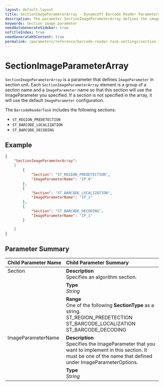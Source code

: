 ```yaml
---
layout: default-layout
title: SectionImageParameterArray - Dynamsoft Barcode Reader Parameters
description: The parameter SectionImageParameterArray defines the image processing algorithms that implemented in the different sections of a barcode reader algorithm task.
keywords: Section image parameter
needAutoGenerateSidebar: true
noTitleIndex: true
needGenerateH3Content: true
permalink: /parameters/reference/barcode-reader-task-settings/section-image-parameter-array.html
---
```


# SectionImageParameterArray

`SectionImageParameterArray` is a parameter that defines `ImageParameter` in section unit. Each `SectionImageParameterArray` element is a group of a section name and a `ImageParameter` name so that this section will use the ImageParameter you specified. If a section is not specified in the array, it will use the default `ImageParameter` configuration.

The `BarcodeReaderTask` includes the following sections:

* `ST_REGION_PREDETECTION`
* `ST_BARCODE_LOCALIZATION`
* `ST_BARCODE_DECODING`

## Example

```json
{
    "SectionImageParameterArray":
    [
        {
            "Section": "ST_REGION_PREDETECTION",
            "ImageParameterName": "IP_0"
        },
        {
            "Section": "ST_BARCODE_LOCALIZATION",
            "ImageParameterName": "IP_1"
        },
        {
            "Section": "ST_BARCODE_DECODING",
            "ImageParameterName": "IP_1"
        }

    ]
}
```

## Parameter Summary

<table style = "text-align:left">
    <thead>
        <tr>
            <th nowrap="nowrap">Child Parameter Name</th>
            <th nowrap="nowrap">Child Parameter Summary</th>
        </tr>
    </thead>
    <tr>
        <td rowspan = "3" style="vertical-align:text-top">Section<br></td>
        <td><b>Description</b><br>Specifies an algorithm section.</td>
    </tr>
    <tr>
        <td><b>Type</b><br><i>String</i></td>
    </tr>
    <tr>
        <td><b>Range</b><br>One of the following <b>SectionType</b> as a string.<br>ST_REGION_PREDETECTION
        <br>ST_BARCODE_LOCALIZATION
        <br>ST_BARCODE_DECODING
        </td>
    </tr>
    <tr>
        <td rowspan = "2" style="vertical-align:text-top">ImageParameterName<br></td>
        <td><b>Description</b><br>Specifies the ImageParameter that you want to implement in this section. It must be one of the name that defined under ImageParameterOptions.</td>
    </tr>
    <tr>
        <td><b>Type</b><br><i>String</i></td>
    </tr>
</table>
